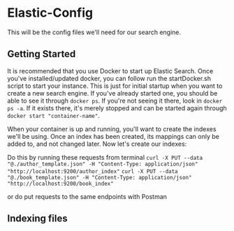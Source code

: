 # Elastic-Config
This will be the config files we'll need for our search engine. 

## Getting Started

It is recommended that you use Docker to start up Elastic Search. Once you've installed/updated docker, you can follow
run the startDocker.sh script to start your instance. This is just for initial startup when you want to create a new
search engine. If you've already started one, you should be able to see it through `docker ps`. If you're not seeing it
there, look in `docker ps -a`. If it exists there, it's merely stopped and can be started again through `docker start
"container-name"`. 

When your container is up and running, you'll want to create the indexes we'll be using. Once an index has been created,
its mappings can only be added to, and not changed later. Now let's create our indexes:

Do this by running these requests from terminal
```curl -X PUT --data "@./author_template.json" -H "Content-Type: application/json" "http://localhost:9200/author_index"```
```curl -X PUT --data "@./book_template.json" -H "Content-Type: application/json" "http://localhost:9200/book_index"```

or do put requests to the same endpoints with Postman

## Indexing files

